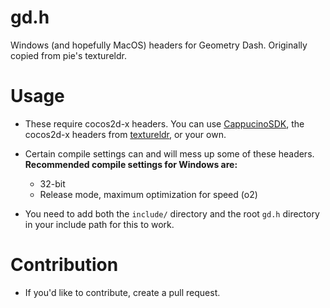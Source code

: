 # gd.h

Windows (and hopefully MacOS) headers for Geometry Dash. Originally copied from pie's textureldr.

# Usage

 * These require cocos2d-x headers. You can use [CappucinoSDK](https://github.com/andrenih/cappuccinoSDK/), the cocos2d-x headers from [textureldr](https://github.com/poweredbypie/textureldr), or your own.

 * Certain compile settings can and will mess up some of these headers. **Recommended compile settings for Windows are:** 
    - 32-bit
    - Release mode, maximum optimization for speed (o2)

 * You need to add both the `include/` directory and the root `gd.h` directory in your include path for this to work.

# Contribution

 * If you'd like to contribute, create a pull request.

